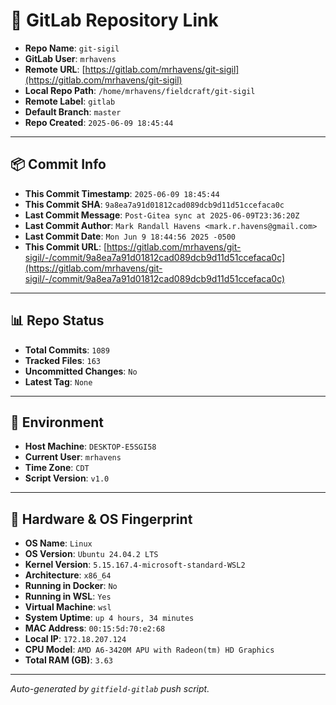 # 🔗 GitLab Repository Link

- **Repo Name**: `git-sigil`
- **GitLab User**: `mrhavens`
- **Remote URL**: [https://gitlab.com/mrhavens/git-sigil](https://gitlab.com/mrhavens/git-sigil)
- **Local Repo Path**: `/home/mrhavens/fieldcraft/git-sigil`
- **Remote Label**: `gitlab`
- **Default Branch**: `master`
- **Repo Created**: `2025-06-09 18:45:44`

---

## 📦 Commit Info

- **This Commit Timestamp**: `2025-06-09 18:45:44`
- **This Commit SHA**: `9a8ea7a91d01812cad089dcb9d11d51ccefaca0c`
- **Last Commit Message**: `Post-Gitea sync at 2025-06-09T23:36:20Z`
- **Last Commit Author**: `Mark Randall Havens <mark.r.havens@gmail.com>`
- **Last Commit Date**: `Mon Jun 9 18:44:56 2025 -0500`
- **This Commit URL**: [https://gitlab.com/mrhavens/git-sigil/-/commit/9a8ea7a91d01812cad089dcb9d11d51ccefaca0c](https://gitlab.com/mrhavens/git-sigil/-/commit/9a8ea7a91d01812cad089dcb9d11d51ccefaca0c)

---

## 📊 Repo Status

- **Total Commits**: `1089`
- **Tracked Files**: `163`
- **Uncommitted Changes**: `No`
- **Latest Tag**: `None`

---

## 🧽 Environment

- **Host Machine**: `DESKTOP-E5SGI58`
- **Current User**: `mrhavens`
- **Time Zone**: `CDT`
- **Script Version**: `v1.0`

---

## 🧬 Hardware & OS Fingerprint

- **OS Name**: `Linux`
- **OS Version**: `Ubuntu 24.04.2 LTS`
- **Kernel Version**: `5.15.167.4-microsoft-standard-WSL2`
- **Architecture**: `x86_64`
- **Running in Docker**: `No`
- **Running in WSL**: `Yes`
- **Virtual Machine**: `wsl`
- **System Uptime**: `up 4 hours, 34 minutes`
- **MAC Address**: `00:15:5d:70:e2:68`
- **Local IP**: `172.18.207.124`
- **CPU Model**: `AMD A6-3420M APU with Radeon(tm) HD Graphics`
- **Total RAM (GB)**: `3.63`

---

_Auto-generated by `gitfield-gitlab` push script._
